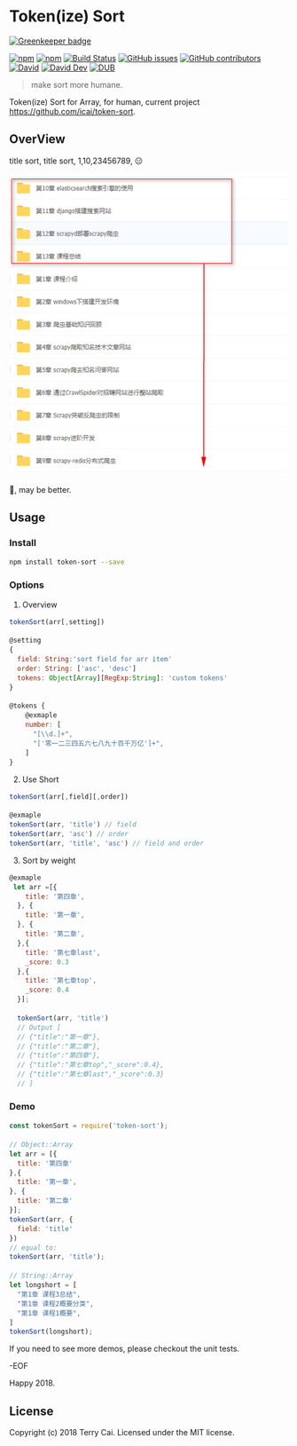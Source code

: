 # Token(ize) Sort

[![Greenkeeper badge](https://badges.greenkeeper.io/icai/token-sort.svg)](https://greenkeeper.io/)

[![npm](https://img.shields.io/npm/v/token-sort.svg)](https://www.npmjs.org/package/token-sort)
[![npm](https://img.shields.io/npm/dm/token-sort.svg)](https://www.npmjs.org/package/token-sort)
[![Build Status](https://travis-ci.org/icai/token-sort.svg?branch=master)](https://travis-ci.org/icai/token-sort)
[![GitHub issues](https://img.shields.io/github/issues-closed/icai/token-sort.svg)](https://github.com/icai/token-sort/issues)
[![GitHub contributors](https://img.shields.io/github/contributors/icai/token-sort.svg)](https://github.com/icai/token-sort/graphs/contributors)
[![David](https://img.shields.io/david/icai/token-sort.svg)](https://david-dm.org/icai/token-sort)
[![David Dev](https://img.shields.io/david/dev/icai/token-sort.svg)](https://david-dm.org/icai/token-sort?type=dev)
[![DUB](https://img.shields.io/dub/l/vibe-d.svg)](https://github.com/icai/token-sort/blob/master/LICENSE)

<!-- [![Coveralls](https://img.shields.io/coveralls/icai/token-sort.svg)](https://coveralls.io/github/icai/token-sort?branch=master) -->

> make sort more humane.

Token(ize) Sort for Array, for human, current project  https://github.com/icai/token-sort.

## OverView

title sort, title sort, 1,10,23456789, 😑

![](https://raw.githubusercontent.com/icai/token-sort/master/error.png?goodluck)

🤔, may be better.

## Usage


### Install

```bash
npm install token-sort --save
```

### Options

1. Overview

```javascript
tokenSort(arr[,setting])

@setting
{
  field: String:'sort field for arr item'
  order: String: ['asc', 'desc']
  tokens: Object[Array][RegExp:String]: 'custom tokens'
}

@tokens {
    @exmaple
    number: [
      "[\\d.]+",
      "['零一二三四五六七八九十百千万亿']+",
    ]
}
```

2. Use Short

```javascript
tokenSort(arr[,field][,order])

@exmaple
tokenSort(arr, 'title') // field
tokenSort(arr, 'asc') // order
tokenSort(arr, 'title', 'asc') // field and order

```

3. Sort by weight

```javascript
@exmaple
 let arr =[{
    title: '第四章',
  }, {
    title: '第一章',
  }, {
    title: '第二章',
  },{
    title: '第七章last',
    _score: 0.3
  },{
    title: '第七章top',
    _score: 0.4
  }];

  tokenSort(arr, 'title')
  // Output [
  // {"title":"第一章"},
  // {"title":"第二章"},
  // {"title":"第四章"},
  // {"title":"第七章top","_score":0.4},
  // {"title":"第七章last","_score":0.3}
  // ]
```

### Demo

```javascript
const tokenSort = require('token-sort');

// Object::Array
let arr = [{
  title: '第四章'
},{
  title: '第一章',
}, {
  title: '第二章'
}];
tokenSort(arr, {
  field: 'title'
})
// equal to:
tokenSort(arr, 'title');

// String::Array
let longshort = [
  "第1章 课程3总结",
  "第1章 课程2概要分类",
  "第1章 课程1概要",
]
tokenSort(longshort);

```

If you need to see more demos, please checkout the unit tests.

-EOF

Happy 2018.

## License

Copyright (c) 2018 Terry Cai. Licensed under the MIT license.
